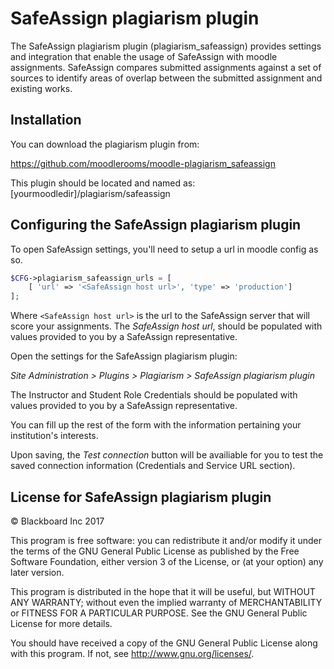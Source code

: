 # SafeAssign plagiarism plugin

The SafeAssign plagiarism plugin (plagiarism_safeassign) provides settings and integration that enable the usage of
SafeAssign with moodle assignments. SafeAssign compares submitted assignments against a set of sources to identify areas
of overlap between the submitted assignment and existing works.

## Installation

You can download the plagiarism plugin from:

https://github.com/moodlerooms/moodle-plagiarism_safeassign

This plugin should be located and named as:
 [yourmoodledir]/plagiarism/safeassign

## Configuring the SafeAssign plagiarism plugin

To open SafeAssign settings, you'll need to setup a url in moodle config as so.

```php
$CFG->plagiarism_safeassign_urls = [
    [ 'url' => '<SafeAssign host url>', 'type' => 'production']
];
```

Where ```<SafeAssign host url>``` is the url to the SafeAssign server that will score your assignments.
The *SafeAssign host url*, should be populated with values provided to you by a SafeAssign representative.

Open the settings for the SafeAssign plagiarism plugin:

*Site Administration > Plugins > Plagiarism > SafeAssign plagiarism plugin*

The Instructor and Student Role Credentials should be populated with values provided to you by a SafeAssign
representative.

You can fill up the rest of the form with the information pertaining your institution's interests.

Upon saving, the *Test connection* button will be availiable for you to test the saved connection information
(Credentials and Service URL section).
 
## License for SafeAssign plagiarism plugin

© Blackboard Inc 2017

This program is free software: you can redistribute it and/or modify it under
the terms of the GNU General Public License as published by the Free Software
Foundation, either version 3 of the License, or (at your option) any later
version.

This program is distributed in the hope that it will be useful, but WITHOUT ANY
WARRANTY; without even the implied warranty of MERCHANTABILITY or FITNESS FOR A
PARTICULAR PURPOSE.  See the GNU General Public License for more details.

You should have received a copy of the GNU General Public License along with
this program.  If not, see <http://www.gnu.org/licenses/>.
